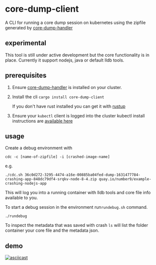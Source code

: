 # core-dump-client

A CLI for running a core dump session on kubernetes using the zipfile generated by [core-dump-handler](https://github.com/IBM/core-dump-handler) 

## experimental

This tool is still under active development but the core functionality is in place. 
Currently it support nodejs, java or default lldb tools. 

## prerequisites 

1. Ensure [core-dump-handler](https://github.com/IBM/core-dump-handler) is installed on your cluster.

2. Install the cli `cargo install core-dump-client`

    If you don't have rust installed you can get it with [rustup](https://rustup.rs)

3. Ensure your `kubectl` client is logged into the cluster
    kubectl install instructions are [available here](https://kubernetes.io/docs/tasks/tools/#kubectl)
   
## usage

Create a debug environment with 
```
cdc -c [name-of-zipfile] -i [crashed-image-name]
```
e.g. 
```
./cdc.sh 36c0d272-3295-4474-a16e-00885ba04fed-dump-1631477784-crashing-app-848dc79df4-srqkv-node-8-4.zip quay.io/number9/example-crashing-nodejs-app
```

This will log you into a running container with lldb tools and core file info available to you. 

To start a debug session in the environment run`rundebug.sh` command.

```
./rundebug
```

To inspect the metadata that was saved with crash `ls` will list the folder container your core file and the metadata json.

## demo

[![asciicast](https://asciinema.org/a/438878.svg)](https://asciinema.org/a/438878)
